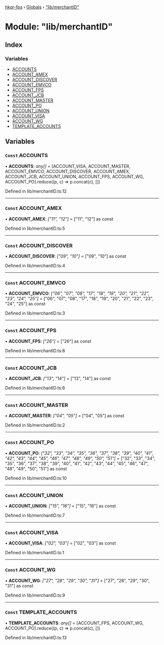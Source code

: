 [hkqr-fps](../README.md) › [Globals](../globals.md) › ["lib/merchantID"](_lib_merchantid_.md)

# Module: "lib/merchantID"

## Index

### Variables

* [ACCOUNTS](_lib_merchantid_.md#const-accounts)
* [ACCOUNT_AMEX](_lib_merchantid_.md#const-account_amex)
* [ACCOUNT_DISCOVER](_lib_merchantid_.md#const-account_discover)
* [ACCOUNT_EMVCO](_lib_merchantid_.md#const-account_emvco)
* [ACCOUNT_FPS](_lib_merchantid_.md#const-account_fps)
* [ACCOUNT_JCB](_lib_merchantid_.md#const-account_jcb)
* [ACCOUNT_MASTER](_lib_merchantid_.md#const-account_master)
* [ACCOUNT_PO](_lib_merchantid_.md#const-account_po)
* [ACCOUNT_UNION](_lib_merchantid_.md#const-account_union)
* [ACCOUNT_VISA](_lib_merchantid_.md#const-account_visa)
* [ACCOUNT_WG](_lib_merchantid_.md#const-account_wg)
* [TEMPLATE_ACCOUNTS](_lib_merchantid_.md#const-template_accounts)

## Variables

### `Const` ACCOUNTS

• **ACCOUNTS**: *any[]* = [ACCOUNT_VISA, ACCOUNT_MASTER, ACCOUNT_EMVCO, ACCOUNT_DISCOVER, ACCOUNT_AMEX, ACCOUNT_JCB, ACCOUNT_UNION, ACCOUNT_FPS, ACCOUNT_WG, ACCOUNT_PO].reduce((p, c) => p.concat(c), [])

Defined in lib/merchantID.ts:12

___

### `Const` ACCOUNT_AMEX

• **ACCOUNT_AMEX**: *["11", "12"]* = ["11", "12"] as const

Defined in lib/merchantID.ts:5

___

### `Const` ACCOUNT_DISCOVER

• **ACCOUNT_DISCOVER**: *["09", "10"]* = ["09", "10"] as const

Defined in lib/merchantID.ts:4

___

### `Const` ACCOUNT_EMVCO

• **ACCOUNT_EMVCO**: *["06", "07", "08", "17", "18", "19", "20", "21", "22", "23", "24", "25"]* = ["06", "07", "08", "17", "18", "19", "20", "21", "22", "23", "24", "25"] as const

Defined in lib/merchantID.ts:3

___

### `Const` ACCOUNT_FPS

• **ACCOUNT_FPS**: *["26"]* = ["26"] as const

Defined in lib/merchantID.ts:8

___

### `Const` ACCOUNT_JCB

• **ACCOUNT_JCB**: *["13", "14"]* = ["13", "14"] as const

Defined in lib/merchantID.ts:6

___

### `Const` ACCOUNT_MASTER

• **ACCOUNT_MASTER**: *["04", "05"]* = ["04", "05"] as const

Defined in lib/merchantID.ts:2

___

### `Const` ACCOUNT_PO

• **ACCOUNT_PO**: *["32", "33", "34", "35", "36", "37", "38", "39", "40", "41", "42", "43", "44", "45", "46", "47", "48", "49", "50", "51"]* = ["32", "33", "34", "35", "36", "37", "38", "39", "40", "41", "42", "43", "44", "45", "46", "47", "48", "49", "50", "51"] as const

Defined in lib/merchantID.ts:10

___

### `Const` ACCOUNT_UNION

• **ACCOUNT_UNION**: *["15", "16"]* = ["15", "16"] as const

Defined in lib/merchantID.ts:7

___

### `Const` ACCOUNT_VISA

• **ACCOUNT_VISA**: *["02", "03"]* = ["02", "03"] as const

Defined in lib/merchantID.ts:1

___

### `Const` ACCOUNT_WG

• **ACCOUNT_WG**: *["27", "28", "29", "30", "31"]* = ["27", "28", "29", "30", "31"] as const

Defined in lib/merchantID.ts:9

___

### `Const` TEMPLATE_ACCOUNTS

• **TEMPLATE_ACCOUNTS**: *any[]* = [ACCOUNT_FPS, ACCOUNT_WG, ACCOUNT_PO].reduce((p, c) => p.concat(c), [])

Defined in lib/merchantID.ts:13
